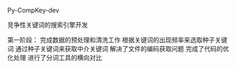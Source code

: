 Py-CompKey-dev

竞争性关键词的搜索引擎开发

第一阶段：
	完成数据的预处理和清洗工作
	根据关键词的出现频率来选取种子关键词
	通过种子关键词来获取中介关键词
	解决了文件的编码获取问题
	完成了代码的优化处理
	进行了分词工具的横向对比
	